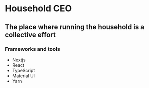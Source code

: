 # Household CEO
## The place where running the household is a collective effort

### Frameworks and tools
- Nextjs
- React
- TypeScript
- Material UI
- Yarn
